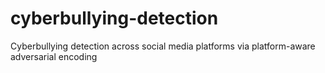 # cyberbullying-detection
Cyberbullying detection across social media platforms via platform-aware adversarial encoding
